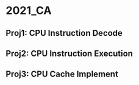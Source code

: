 # 2021_CA
## Proj1: CPU Instruction Decode
## Proj2: CPU Instruction Execution
## Proj3: CPU Cache Implement
